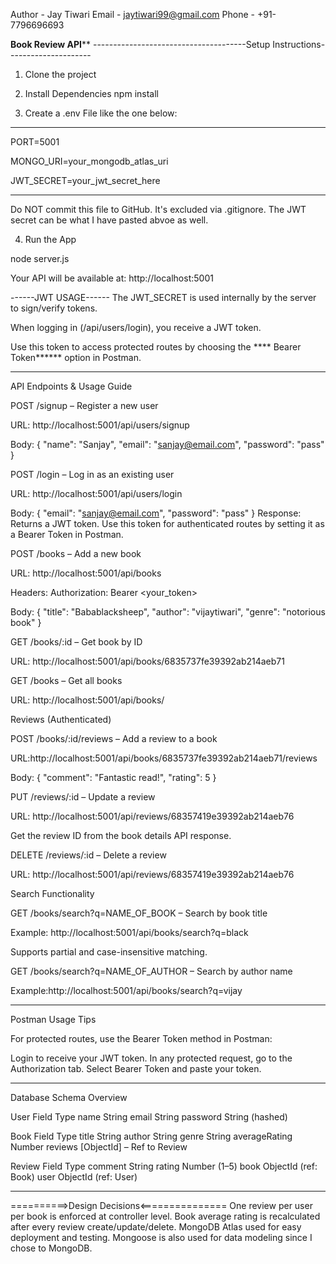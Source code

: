 Author - Jay Tiwari
Email - jaytiwari99@gmail.com
Phone - +91-7796696693

**********Book Review API************
--------------------------------------Setup Instructions---------------------
1. Clone the project

2. Install Dependencies
npm install

3. Create a .env File like the one below:
-------------------------------------------------------------
PORT=5001

MONGO_URI=your_mongodb_atlas_uri

JWT_SECRET=your_jwt_secret_here

-------------------------------------------------------------
Do NOT commit this file to GitHub.
It's excluded via .gitignore.
The JWT secret can be what I have pasted abvoe as well.

4. Run the App

node server.js

Your API will be available at:
http://localhost:5001

------JWT USAGE------
The JWT_SECRET is used internally by the server to sign/verify tokens.

When logging in (/api/users/login), you receive a JWT token.

Use this token to access protected routes by choosing the **** Bearer Token******
 option in Postman.
 
--------------------------------------------------------------------------------
API Endpoints & Usage Guide

POST /signup – Register a new user

URL: http://localhost:5001/api/users/signup

Body:
{
  "name": "Sanjay",
  "email": "sanjay@email.com",
  "password": "pass"
}

POST /login – Log in as an existing user

URL: http://localhost:5001/api/users/login

Body:
{
  "email": "sanjay@email.com",
  "password": "pass"
}
Response: Returns a JWT token. Use this token for authenticated routes by setting it as a Bearer Token in Postman.

POST /books – Add a new book

URL: http://localhost:5001/api/books

Headers: Authorization: Bearer <your_token>

Body:
{
  "title": "Babablacksheep",
  "author": "vijaytiwari",
  "genre": "notorious book"
}

GET /books/:id – Get book by ID

URL: http://localhost:5001/api/books/6835737fe39392ab214aeb71


GET /books – Get all books

URL: http://localhost:5001/api/books/

Reviews (Authenticated)

POST /books/:id/reviews – Add a review to a book

URL:http://localhost:5001/api/books/6835737fe39392ab214aeb71/reviews

Body:
{
  "comment": "Fantastic read!",
  "rating": 5
}

PUT /reviews/:id – Update a review

URL: http://localhost:5001/api/reviews/68357419e39392ab214aeb76

Get the review ID from the book details API response.

DELETE /reviews/:id – Delete a review

URL: http://localhost:5001/api/reviews/68357419e39392ab214aeb76

Search Functionality

GET /books/search?q=NAME_OF_BOOK – Search by book title

Example: http://localhost:5001/api/books/search?q=black

Supports partial and case-insensitive matching.

GET /books/search?q=NAME_OF_AUTHOR – Search by author name

Example:http://localhost:5001/api/books/search?q=vijay

------------------------------------------------------------------
Postman Usage Tips

For protected routes, use the Bearer Token method in Postman:

Login to receive your JWT token.
In any protected request, go to the Authorization tab.
Select Bearer Token and paste your token.

-------------------------------------------------------------------
Database Schema Overview

User
Field	Type
name	String
email	String
password	String (hashed)

Book
Field	Type
title	String
author	String
genre	String
averageRating	Number
reviews	[ObjectId] – Ref to Review

Review
Field	Type
comment	String
rating	Number (1–5)
book	ObjectId (ref: Book)
user	ObjectId (ref: User)

-------------------------------------------------------------------

==========>Design Decisions<===============
One review per user per book is enforced at controller level.
Book average rating is recalculated after every review create/update/delete.
MongoDB Atlas used for easy deployment and testing.
Mongoose is also used for data modeling since I chose to MongoDB.
